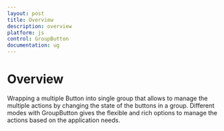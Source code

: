 ```yaml
---
layout: post
title: Overview
description: overview
platform: js
control: GroupButton
documentation: ug
---
```


# Overview

Wrapping a multiple Button into single group that allows to manage the multiple actions by changing the state of the buttons in a group. Different modes with GroupButton gives the flexible and rich options to manage the actions based on the application needs.

